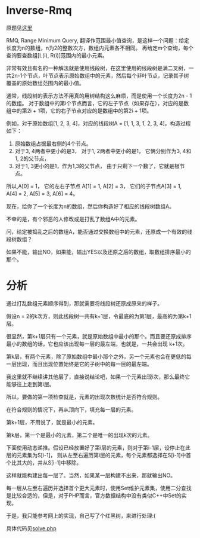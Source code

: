 # Inverse-Rmq
原题见[这里](https://www.hackerrank.com/challenges/inverse-rmq/problem)

RMQ, Range Minimum Query, 翻译作范围最小值查询，是这样一个问题：给定长度为n的数组，n为2的整数次方，数组内元素各不相同。
再给定m个查询，每个查询要查数组[L(i), R(i)]范围内的最小元素。

非常有效且有名的一种解法就是使用线段树，在这里使用的线段树是满二叉树，一共2n-1个节点，叶节点表示原始数组中的元素，然后每个非叶节点，记录其子树覆盖的原始数组范围内的最小值。

通常，线段树的表示方法不用真的用树结构这么麻烦，而是使用一个长度为2n - 1的数组。
对于数组中的第i个节点而言，它的左子节点（如果存在），对应的是数组中的第2i + 1项，它的右子节点对应的是数组中的第2i + 1项。

例如，对于原始数组[1, 2, 3, 4]，对应的线段树A = [1, 1, 3, 1, 2, 3, 4]。构造过程如下：
1. 原始数组占据最右侧的4个节点。
2. 对于3, 4两者中更小的是3， 对于1, 2两者中更小的是1， 它俩分别作为3, 4和1, 2的父节点，
3. 对于1, 3更小的是1，作为1,3的父节点， 由于只剩下一个数了，它就是根节点。

所以,A[0] = 1， 它的左右子节点 A[1] = 1, A[2] = 3， 它们的子节点A[3] = 1, A[4] = 2, A[5] = 3, A[6] = 4。

现在，给你了一个长度为n的数组，然后你构造好了相应的线段树数组A。

不幸的是，有个邪恶的人修改或是打乱了数组A中的元素。

问，给定被捣乱之后的数组A，能否通过交换数组中的元素，还原成一个有效的线段树数组？

如果不能，输出NO，如果能，输出YES以及还原之后的数组，取数组排序最小的那个。

# 分析
通过打乱数组元素顺序得到，那就需要将线段树还原成原来的样子。

假设n = 2的k次方，则此线段树一共有k+1层，令最底的为第1层，最高的为第k+1层。

很显然，第k+1层只有一个元素，就是原始数组中最小的那个。而且要还原成排序最小的数组的话，它也应该出现每一层的最左端，也就是，一共会出现 k+1次。

第k层，有两个元素，除了原始数组中最小那个之外，另一个元素也会在更低的每一层出现，而且出现位置始终是它的子树中的每一层的最左端。

我这里就不继续讲其他层了，直接说结论吧，如果一个元素出现i次，那么最终它能够往上走到第i层。

所以，要做的第一项检查就是，元素的出现次数统计是否符合规则。

在符合规则的情况下，再从顶向下，填充每一层的元素。

第k+1层，不用说了，就是最小的元素。

第k层，第一个是最小的元素，第二个是唯一的出现k次的元素。

下面使用动态递推。假设已经放置好了第i层的元素，则对于第i-1层，设停止在此层的元素集为S[i-1]，
则从左至右遍历第i层的元素，每个元素都选择在S[i-1]中首个比其大的，并从S[i-1]中移除。

这样就能构建出每一层了。当然，如果某一层构建不出来，那就输出NO。

每一层从左至右遍历并选择首个更大元素时，使用Set维护元素集，使用二分查找是比较合适的，但是，对于PHP而言，官方数据结构中没有类似C++中Set的实现。

于是，我只能参考网上的实现，自己写了个红黑树，来进行处理:(

具体代码见[solve.php](./solve.php)